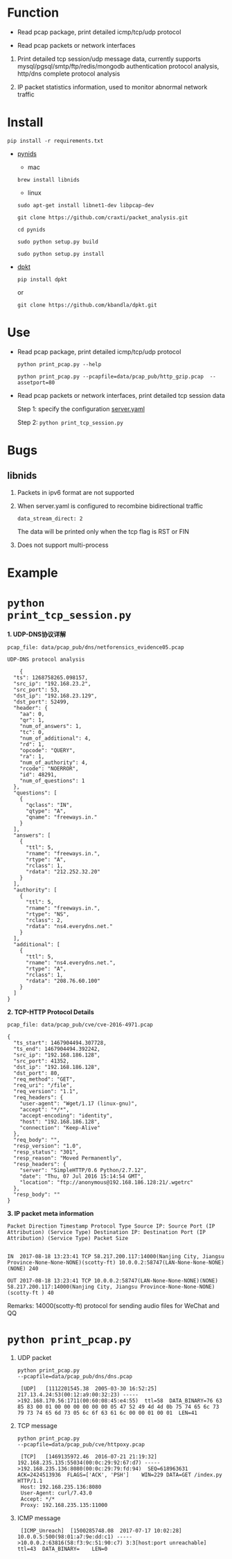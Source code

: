 # Function

* Read pcap package, print detailed icmp/tcp/udp protocol

* Read pcap packets or network interfaces

 1. Print detailed tcp session/udp message data, currently supports mysql/pgsql/smtp/ftp/redis/mongodb authentication protocol analysis, http/dns complete protocol analysis

 2. IP packet statistics information, used to monitor abnormal network traffic






# Install

 `pip install -r requirements.txt`


* [pynids](https://github.com/craxti/packet_analysis.git)

   * mac

   `brew install libnids`

   * linux

   `sudo apt-get install libnet1-dev libpcap-dev`

   `git clone https://github.com/craxti/packet_analysis.git`

   `cd pynids`

   `sudo python setup.py build`

   `sudo python setup.py install`

* [dpkt](http://dpkt.readthedocs.io/en/latest/index.html)

   `pip install dpkt`

   or

   `git clone https://github.com/kbandla/dpkt.git`


# Use
* Read pcap package, print detailed icmp/tcp/udp protocol


    `python print_pcap.py --help`

    `python print_pcap.py --pcapfile=data/pcap_pub/http_gzip.pcap  --assetport=80`



* Read pcap packets or network interfaces, print detailed tcp session data


   Step 1: specify the configuration
   [server.yaml](etc/server.yaml)


   Step 2:
   `python print_tcp_session.py`




# Bugs
## libnids
1. Packets in ipv6 format are not supported


2. When server.yaml is configured to recombine bidirectional traffic


    `data_stream_direct: 2`

    The data will be printed only when the tcp flag is RST or FIN


3. Does not support multi-process


# Example

<code>python print_tcp_session.py</code>
=====================

<b> 1. UDP-DNS协议详解 </b>

    pcap_file: data/pcap_pub/dns/netforensics_evidence05.pcap

    UDP-DNS protocol analysis

        {
      "ts": 1268758265.098157,
      "src_ip": "192.168.23.2",
      "src_port": 53,
      "dst_ip": "192.168.23.129",
      "dst_port": 52499,
      "header": {
        "aa": 0,
        "qr": 1,
        "num_of_answers": 1,
        "tc": 0,
        "num_of_additional": 4,
        "rd": 1,
        "opcode": "QUERY",
        "ra": 1,
        "num_of_authority": 4,
        "rcode": "NOERROR",
        "id": 48291,
        "num_of_questions": 1
      },
      "questions": [
        {
          "qclass": "IN",
          "qtype": "A",
          "qname": "freeways.in."
        }
      ],
      "answers": [
        {
          "ttl": 5,
          "rname": "freeways.in.",
          "rtype": "A",
          "rclass": 1,
          "rdata": "212.252.32.20"
        }
      ],
      "authority": [
        {
          "ttl": 5,
          "rname": "freeways.in.",
          "rtype": "NS",
          "rclass": 2,
          "rdata": "ns4.everydns.net."
        }
      ],
      "additional": [
        {
          "ttl": 5,
          "rname": "ns4.everydns.net.",
          "rtype": "A",
          "rclass": 1,
          "rdata": "208.76.60.100"
        }
      ]
    }


<b> 2. TCP-HTTP Protocol Details </b>

    pcap_file: data/pcap_pub/cve/cve-2016-4971.pcap

    {
      "ts_start": 1467904494.307728,
      "ts_end": 1467904494.392242,
      "src_ip": "192.168.186.128",
      "src_port": 41352,
      "dst_ip": "192.168.186.128",
      "dst_port": 80,
      "req_method": "GET",
      "req_uri": "/file",
      "req_version": "1.1",
      "req_headers": {
        "user-agent": "Wget/1.17 (linux-gnu)",
        "accept": "*/*",
        "accept-encoding": "identity",
        "host": "192.168.186.128",
        "connection": "Keep-Alive"
      },
      "req_body": "",
      "resp_version": "1.0",
      "resp_status": "301",
      "resp_reason": "Moved Permanently",
      "resp_headers": {
        "server": "SimpleHTTP/0.6 Python/2.7.12",
        "date": "Thu, 07 Jul 2016 15:14:54 GMT",
        "location": "ftp://anonymous@192.168.186.128:21/.wgetrc"
      },
      "resp_body": ""
    }

<b> 3. IP packet meta information</b>

    Packet Direction Timestamp Protocol Type Source IP: Source Port (IP Attribution) (Service Type) Destination IP: Destination Port (IP Attribution) (Service Type) Packet Size


    IN	2017-08-18 13:23:41 TCP 58.217.200.117:14000(Nanjing City, Jiangsu Province-None-None-NONE)(scotty-ft) 10.0.0.2:58747(LAN-None-None-NONE)(NONE) 240

    OUT 2017-08-18 13:23:41 TCP 10.0.0.2:58747(LAN-None-None-NONE)(NONE) 58.217.200.117:14000(Nanjing City, Jiangsu Province-None-None-NONE)(scotty-ft ) 40


   Remarks: 14000(scotty-ft) protocol for sending audio files for WeChat and QQ


<code>python print_pcap.py</code>
===================

1. UDP packet

   <code>python print_pcap.py --pcapfile=data/pcap_pub/dns/dns.pcap</code>

        [UDP]	[1112201545.38	2005-03-30 16:52:25]	217.13.4.24:53(00:12:a9:00:32:23) ----->192.168.170.56:1711(00:60:08:45:e4:55)	ttl=58	DATA_BINARY=76 63 85 83 00 01 00 00 00 00 00 00 05 47 52 49 4d 4d 0b 75 74 65 6c 73 79 73 74 65 6d 73 05 6c 6f 63 61 6c 00 00 01 00 01	LEN=41

2. TCP message

    <code>python print_pcap.py --pcapfile=data/pcap_pub/cve/httpoxy.pcap</code>

        [TCP]   [1469135972.46  2016-07-21 21:19:32]    192.168.235.135:55034(00:0c:29:92:67:d7) ----->192.168.235.136:8080(00:0c:29:79:fd:94)  SEQ=618963631   ACK=2424513936  FLAGS=['ACK', 'PSH']    WIN=229 DATA=GET /index.py HTTP/1.1
        Host: 192.168.235.136:8080
        User-Agent: curl/7.43.0
        Accept: */*
        Proxy: 192.168.235.135:11000

3. ICMP message


        [ICMP_Unreach]	[1500285748.08	2017-07-17 10:02:28]	10.0.0.5:500(98:01:a7:9e:dd:c1) ----->10.0.0.2:63816(58:f3:9c:51:90:c7)	3:3[host:port unreachable]	ttl=43	DATA_BINARY=	LEN=0


